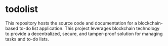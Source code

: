 # todolist
This repository hosts the source code and documentation for a blockchain-based to-do list application. This project leverages blockchain technology to provide a decentralized, secure, and tamper-proof solution for managing tasks and to-do lists. 

